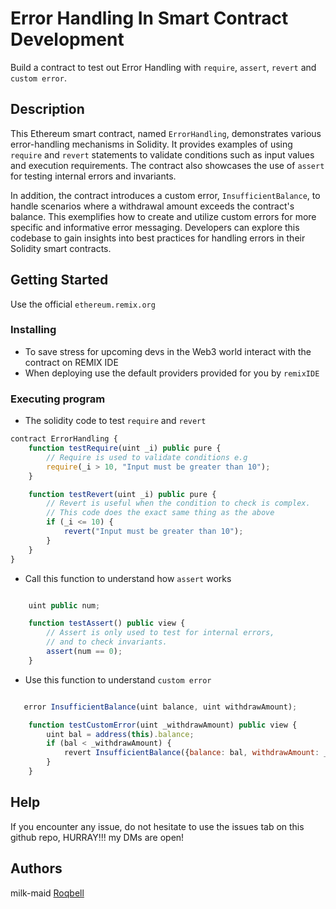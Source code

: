 # Error Handling In Smart Contract Development

Build a contract to test out Error Handling with `require`, `assert`, `revert` and `custom error`.

## Description

This Ethereum smart contract, named `ErrorHandling`, demonstrates various error-handling mechanisms in Solidity. It provides examples of using `require` and `revert` statements to validate conditions such as input values and execution requirements. The contract also showcases the use of `assert` for testing internal errors and invariants.

In addition, the contract introduces a custom error, `InsufficientBalance`, to handle scenarios where a withdrawal amount exceeds the contract's balance. This exemplifies how to create and utilize custom errors for more specific and informative error messaging. Developers can explore this codebase to gain insights into best practices for handling errors in their Solidity smart contracts.

## Getting Started

Use the official ```ethereum.remix.org```

### Installing

* To save stress for upcoming devs in the Web3 world interact with the contract on REMIX IDE
* When deploying use the default providers provided for you by `remixIDE`

### Executing program

* The solidity code to test `require` and `revert`

```javascript
contract ErrorHandling {
    function testRequire(uint _i) public pure {
        // Require is used to validate conditions e.g
        require(_i > 10, "Input must be greater than 10");
    }

    function testRevert(uint _i) public pure {
        // Revert is useful when the condition to check is complex.
        // This code does the exact same thing as the above
        if (_i <= 10) {
            revert("Input must be greater than 10");
        }
    }
}
```

* Call this function to understand how `assert` works

```javascript

    uint public num;

    function testAssert() public view {
        // Assert is only used to test for internal errors,
        // and to check invariants.
        assert(num == 0);
    }

```

* Use this function to understand `custom error`

```javascript

   error InsufficientBalance(uint balance, uint withdrawAmount);

    function testCustomError(uint _withdrawAmount) public view {
        uint bal = address(this).balance;
        if (bal < _withdrawAmount) {
            revert InsufficientBalance({balance: bal, withdrawAmount: _withdrawAmount});
        }
    }

```

## Help

If you encounter any issue, do not hesitate to use the issues tab on this github repo, HURRAY!!! my DMs are open!

## Authors

milk-maid
[Roqbell](https://twitter.com/the_roqbell)

<!--
## License

This project is licensed under the [NAME HERE] License - see the LICENSE.md file for details
-->

